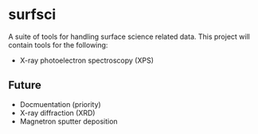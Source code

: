 # surfsci

A suite of tools for handling surface science related data. This project will contain tools for the following: 

* X-ray photoelectron spectroscopy (XPS)

## Future

* Docmuentation (priority)
* X-ray diffraction (XRD)
* Magnetron sputter deposition

